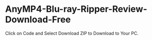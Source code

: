 # AnyMP4-Blu-ray-Ripper-Review-Download-Free

Click on Code and Select Download ZIP to Download to Your PC.


